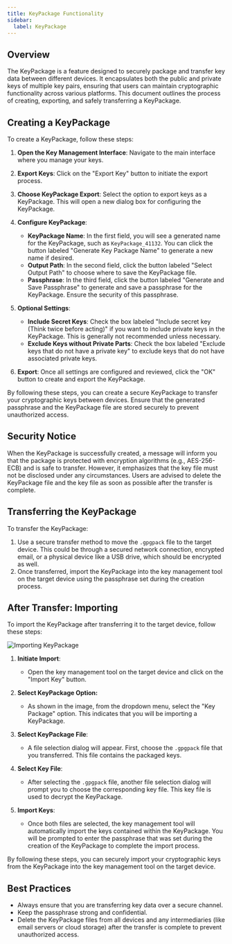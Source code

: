 ```yaml
---
title: KeyPackage Functionality
sidebar:
  label: KeyPackage
---
```


## Overview

The KeyPackage is a feature designed to securely package and transfer key data
between different devices. It encapsulates both the public and private keys of
multiple key pairs, ensuring that users can maintain cryptographic functionality
across various platforms. This document outlines the process of creating,
exporting, and safely transferring a KeyPackage.

## Creating a KeyPackage

To create a KeyPackage, follow these steps:

1. **Open the Key Management Interface**: Navigate to the main interface where
   you manage your keys.

2. **Export Keys**: Click on the "Export Key" button to initiate the export
   process.

3. **Choose KeyPackage Export**: Select the option to export keys as a
   KeyPackage. This will open a new dialog box for configuring the KeyPackage.

4. **Configure KeyPackage**:

   - **KeyPackage Name**: In the first field, you will see a generated name for
     the KeyPackage, such as `KeyPackage_41132`. You can click the button
     labeled "Generate Key Package Name" to generate a new name if desired.
   - **Output Path**: In the second field, click the button labeled "Select
     Output Path" to choose where to save the KeyPackage file.
   - **Passphrase**: In the third field, click the button labeled "Generate and
     Save Passphrase" to generate and save a passphrase for the KeyPackage.
     Ensure the security of this passphrase.

5. **Optional Settings**:

   - **Include Secret Keys**: Check the box labeled "Include secret key (Think
     twice before acting)" if you want to include private keys in the
     KeyPackage. This is generally not recommended unless necessary.
   - **Exclude Keys without Private Parts**: Check the box labeled "Exclude keys
     that do not have a private key" to exclude keys that do not have associated
     private keys.

6. **Export**: Once all settings are configured and reviewed, click the "OK"
   button to create and export the KeyPackage.

By following these steps, you can create a secure KeyPackage to transfer your
cryptographic keys between devices. Ensure that the generated passphrase and the
KeyPackage file are stored securely to prevent unauthorized access.

## Security Notice

When the KeyPackage is successfully created, a message will inform you that the
package is protected with encryption algorithms (e.g., AES-256-ECB) and is safe
to transfer. However, it emphasizes that the key file must not be disclosed
under any circumstances. Users are advised to delete the KeyPackage file and the
key file as soon as possible after the transfer is complete.

## Transferring the KeyPackage

To transfer the KeyPackage:

1. Use a secure transfer method to move the `.gpgpack` file to the target
   device. This could be through a secured network connection, encrypted email,
   or a physical device like a USB drive, which should be encrypted as well.
2. Once transferred, import the KeyPackage into the key management tool on the
   target device using the passphrase set during the creation process.

## After Transfer: Importing

To import the KeyPackage after transferring it to the target device, follow
these steps:

![Importing KeyPackage](https://image.cdn.bktus.com/i/2024/06/15/a086df66-bdac-74fb-9a2c-35cddd224564.webp)

1. **Initiate Import**:

   - Open the key management tool on the target device and click on the "Import
     Key" button.

2. **Select KeyPackage Option:**

   - As shown in the image, from the dropdown menu, select the "Key Package"
     option. This indicates that you will be importing a KeyPackage.

3. **Select KeyPackage File**:

   - A file selection dialog will appear. First, choose the `.gpgpack` file that
     you transferred. This file contains the packaged keys.

4. **Select Key File**:

   - After selecting the `.gpgpack` file, another file selection dialog will
     prompt you to choose the corresponding key file. This key file is used to
     decrypt the KeyPackage.

5. **Import Keys**:
   - Once both files are selected, the key management tool will automatically
     import the keys contained within the KeyPackage. You will be prompted to
     enter the passphrase that was set during the creation of the KeyPackage to
     complete the import process.

By following these steps, you can securely import your cryptographic keys from
the KeyPackage into the key management tool on the target device.

## Best Practices

- Always ensure that you are transferring key data over a secure channel.
- Keep the passphrase strong and confidential.
- Delete the KeyPackage files from all devices and any intermediaries (like
  email servers or cloud storage) after the transfer is complete to prevent
  unauthorized access.
